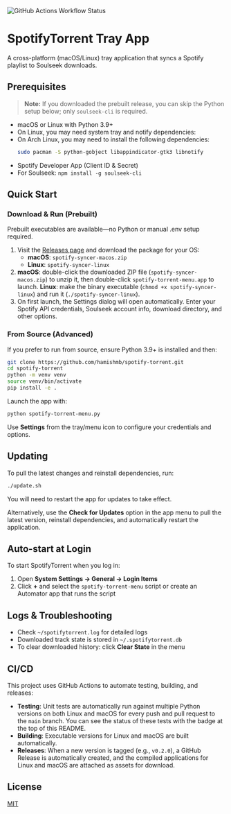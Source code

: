 ![GitHub Actions Workflow Status](https://img.shields.io/github/actions/workflow/status/Slaymish/Spotify-Download-Syncer/.github%2Fworkflows%2Fci.yml?branch=main)

# SpotifyTorrent Tray App

A cross-platform (macOS/Linux) tray application that syncs a Spotify playlist to Soulseek downloads.

## Prerequisites

> **Note:** If you downloaded the prebuilt release, you can skip the Python setup below; only `soulseek-cli` is required.

- macOS or Linux with Python 3.9+
- On Linux, you may need system tray and notify dependencies:
- On Arch Linux, you may need to install the following dependencies:
    ```bash
    sudo pacman -S python-gobject libappindicator-gtk3 libnotify
    ```
- Spotify Developer App (Client ID & Secret)
- For Soulseek: `npm install -g soulseek-cli`

## Quick Start

### Download & Run (Prebuilt)

Prebuilt executables are available—no Python or manual .env setup required.

1. Visit the [Releases page](https://github.com/hamishmb/spotify-torrent/releases/latest) and download the package for your OS:
   - **macOS**: `spotify-syncer-macos.zip`
   - **Linux**: `spotify-syncer-linux`
2. **macOS**: double-click the downloaded ZIP file (`spotify-syncer-macos.zip`) to unzip it, then double-click `spotify-torrent-menu.app` to launch.
   **Linux**: make the binary executable (`chmod +x spotify-syncer-linux`) and run it (`./spotify-syncer-linux`).
3. On first launch, the Settings dialog will open automatically. Enter your Spotify API credentials, Soulseek account info, download directory, and other options.

### From Source (Advanced)

If you prefer to run from source, ensure Python 3.9+ is installed and then:

```bash
git clone https://github.com/hamishmb/spotify-torrent.git
cd spotify-torrent
python -m venv venv
source venv/bin/activate
pip install -e .
```

Launch the app with:

```bash
python spotify-torrent-menu.py
```

Use **Settings** from the tray/menu icon to configure your credentials and options.

## Updating

To pull the latest changes and reinstall dependencies, run:

```bash
./update.sh
```
You will need to restart the app for updates to take effect.

Alternatively, use the **Check for Updates** option in the app menu to pull the latest version, reinstall dependencies, and automatically restart the application.

## Auto-start at Login

To start SpotifyTorrent when you log in:

1. Open **System Settings → General → Login Items**
2. Click **+** and select the `spotify-torrent-menu` script or create an Automator app that runs the script

## Logs & Troubleshooting

- Check `~/spotifytorrent.log` for detailed logs
- Downloaded track state is stored in `~/.spotifytorrent.db`
- To clear downloaded history: click **Clear State** in the menu

## CI/CD

This project uses GitHub Actions to automate testing, building, and releases:

- **Testing**: Unit tests are automatically run against multiple Python versions on both Linux and macOS for every push and pull request to the `main` branch. You can see the status of these tests with the badge at the top of this README.
- **Building**: Executable versions for Linux and macOS are built automatically.
- **Releases**: When a new version is tagged (e.g., `v0.2.0`), a GitHub Release is automatically created, and the compiled applications for Linux and macOS are attached as assets for download.

## License

[MIT](LICENSE)
